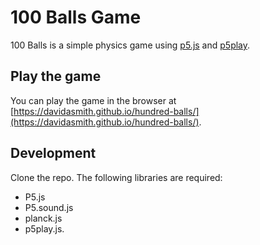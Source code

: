 # 100 Balls Game

100 Balls is a simple physics game using [p5.js](https://p5js.org/) and [p5play](https://p5play.org/).

## Play the game

You can play the game in the browser at [https://davidasmith.github.io/hundred-balls/](https://davidasmith.github.io/hundred-balls/).

## Development

Clone the repo. The following libraries are required:

* P5.js
* P5.sound.js
* planck.js
* p5play.js.
